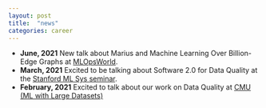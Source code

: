 ```yaml
---
layout: post
title:  "news"
categories: career
---
```

* **June, 2021** New talk about Marius and Machine Learning Over Billion-Edge Graphs at [MLOpsWorld](https://mlopsworld.com/).
* **March, 2021** Excited to be talking about Software 2.0 for Data Quality at the [Stanford ML Sys seminar](https://mlsys.stanford.edu).
* **February, 2021** Excited to talk about our work on Data Quality at [CMU (ML with Large Datasets)](https://10605.github.io)